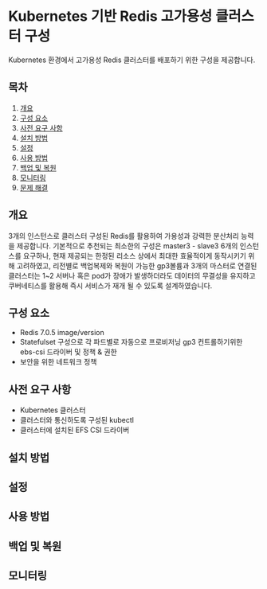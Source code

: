 # Kubernetes 기반 Redis 고가용성 클러스터 구성

Kubernetes 환경에서 고가용성 Redis 클러스터를 배포하기 위한 구성을 제공합니다.

## 목차

1. [개요](#개요)
2. [구성 요소](#구성-요소)
3. [사전 요구 사항](#사전-요구-사항)
4. [설치 방법](#설치-방법)
5. [설정](#설정)
6. [사용 방법](#사용-방법)
7. [백업 및 복원](#백업-및-복원)
8. [모니터링](#모니터링)
9. [문제 해결](#문제-해결)


## 개요

3개의 인스턴스로 클러스터 구성된 Redis를 활용하여 가용성과 강력한 분산처리 능력을 제공합니다.
기본적으로 추천되는 최소한의 구성은 master3 - slave3 6개의 인스턴스를 요구하나, 현재 제공되는 한정된 리소스 상에서
최대한 효율적이게 동작시키기 위해 고려하였고, 리전별로 백업복제와 복원이 가능한 gp3볼륨과 3개의 마스터로 연결된 클러스터는 1~2 서버나 혹은 pod가 장애가 발생하더라도 데이터의 무결성을 유지하고 쿠버네티스를 활용해 즉시 서비스가 재개 될 수 있도록 설계하였습니다.

## 구성 요소

- Redis 7.0.5 image/version 
- Statefulset 구성으로 각 파드별로 자동으로 프로비저닝 gp3 컨트롤하기위한 ebs-csi 드라이버 및 정책 & 권한
- 보안을 위한 네트워크 정책

## 사전 요구 사항

- Kubernetes 클러스터
- 클러스터와 통신하도록 구성된 kubectl
- 클러스터에 설치된 EFS CSI 드라이버

## 설치 방법


## 설정


## 사용 방법


## 백업 및 복원


## 모니터링

